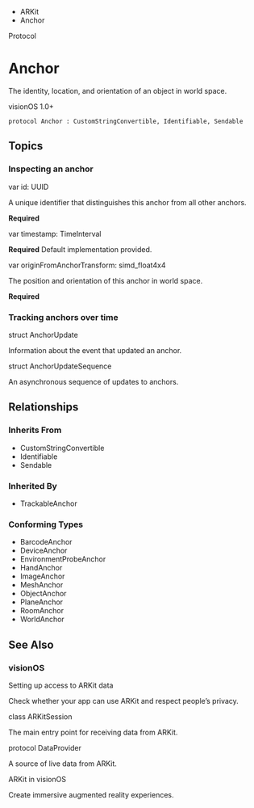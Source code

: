 

- ARKit
-  Anchor 

Protocol

# Anchor

The identity, location, and orientation of an object in world space.

visionOS 1.0+

``` source
protocol Anchor : CustomStringConvertible, Identifiable, Sendable
```

## Topics

### Inspecting an anchor

var id: UUID

A unique identifier that distinguishes this anchor from all other anchors.

**Required**

var timestamp: TimeInterval

**Required** Default implementation provided.

var originFromAnchorTransform: simd_float4x4

The position and orientation of this anchor in world space.

**Required**

### Tracking anchors over time

struct AnchorUpdate

Information about the event that updated an anchor.

struct AnchorUpdateSequence

An asynchronous sequence of updates to anchors.

## Relationships

### Inherits From

- CustomStringConvertible
- Identifiable
- Sendable

### Inherited By

- TrackableAnchor

### Conforming Types

- BarcodeAnchor
- DeviceAnchor
- EnvironmentProbeAnchor
- HandAnchor
- ImageAnchor
- MeshAnchor
- ObjectAnchor
- PlaneAnchor
- RoomAnchor
- WorldAnchor

## See Also

### visionOS

Setting up access to ARKit data

Check whether your app can use ARKit and respect people’s privacy.

class ARKitSession

The main entry point for receiving data from ARKit.

protocol DataProvider

A source of live data from ARKit.

ARKit in visionOS

Create immersive augmented reality experiences.

